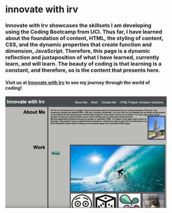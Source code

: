 <h1> innovate with irv </h1>
<h3> Innovate with Irv showcases the skillsets I am developing using the Coding Bootcamp from UCI. Thus far, I have learned about the foundation of content, HTML, the styling of content, CSS, and the dynamic properties that create function and dimension, JavaScript. Therefore, this page is a dynamic reflection and juxtaposition of what I have learned, currently learn, and will learn. The beauty of coding is that learning is a constant, and therefore, so is the content that presents here.  

<h4> Visit us at <a href="https://scurvyirv.github.io/innovate-with-irv/"> Innovate with Irv</a> to see my journey through the world of coding! </h4>

![alt text](assets/images/innovate-screenshot.png)